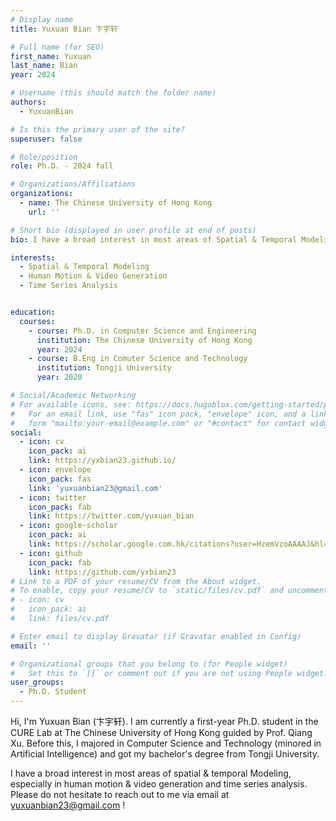 ```yaml
---
# Display name
title: Yuxuan Bian 卞宇轩

# Full name (for SEO)
first_name: Yuxuan
last_name: Bian
year: 2024

# Username (this should match the folder name)
authors:
  - YuxuanBian

# Is this the primary user of the site?
superuser: false

# Role/position
role: Ph.D. - 2024 fall

# Organizations/Affiliations
organizations:
  - name: The Chinese University of Hong Kong
    url: ''

# Short bio (displayed in user profile at end of posts)
bio: I have a broad interest in most areas of Spatial & Temporal Modeling, especially in human motion & video generation and time series analysis. 

interests:
  - Spatial & Temporal Modeling
  - Human Motion & Video Generation
  - Time Series Analysis


education:
  courses:
    - course: Ph.D. in Computer Science and Engineering
      institution: The Chinese University of Hong Kong
      year: 2024
    - course: B.Eng in Comuter Science and Technology
      institution: Tongji University
      year: 2020

# Social/Academic Networking
# For available icons, see: https://docs.hugoblox.com/getting-started/page-builder/#icons
#   For an email link, use "fas" icon pack, "envelope" icon, and a link in the
#   form "mailto:your-email@example.com" or "#contact" for contact widget.
social:
  - icon: cv
    icon_pack: ai
    link: https://yxbian23.github.io/
  - icon: envelope
    icon_pack: fas
    link: 'yuxuanbian23@gmail.com'
  - icon: twitter
    icon_pack: fab
    link: https://twitter.com/yuxuan_bian
  - icon: google-scholar
    icon_pack: ai
    link: https://scholar.google.com.hk/citations?user=HzemVzoAAAAJ&hl=zh-CN
  - icon: github
    icon_pack: fab
    link: https://github.com/yxbian23
# Link to a PDF of your resume/CV from the About widget.
# To enable, copy your resume/CV to `static/files/cv.pdf` and uncomment the lines below.
# - icon: cv
#   icon_pack: ai
#   link: files/cv.pdf

# Enter email to display Gravatar (if Gravatar enabled in Config)
email: ''

# Organizational groups that you belong to (for People widget)
#   Set this to `[]` or comment out if you are not using People widget.
user_groups:
  - Ph.D. Student
---
```


Hi, I'm Yuxuan Bian (卞宇轩). I am currently a first-year Ph.D. student in the CURE Lab at The Chinese University of Hong Kong guided by Prof. Qiang Xu. Before this, I majored in Computer Science and Technology (minored in Artificial Intelligence) and got my bachelor's degree from Tongji University.

I have a broad interest in most areas of spatial & temporal Modeling, especially in human motion & video generation and time series analysis. Please do not hesitate to reach out to me via email at yuxuanbian23@gmail.com !
